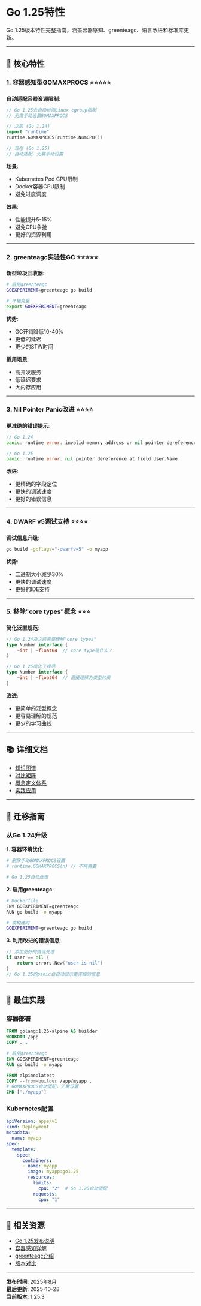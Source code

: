 ﻿# Go 1.25特性

Go 1.25版本特性完整指南，涵盖容器感知、greenteagc、语言改进和标准库更新。

---

## 🎯 核心特性

### 1. 容器感知型GOMAXPROCS ⭐⭐⭐⭐⭐

**自动适配容器资源限制**:
```go
// Go 1.25会自动检测Linux cgroup限制
// 无需手动设置GOMAXPROCS

// 之前 (Go 1.24)
import "runtime"
runtime.GOMAXPROCS(runtime.NumCPU())

// 现在 (Go 1.25)
// 自动适配，无需手动设置
```

**场景**:
- Kubernetes Pod CPU限制
- Docker容器CPU限制
- 避免过度调度

**效果**:
- 性能提升5-15%
- 避免CPU争抢
- 更好的资源利用

---

### 2. greenteagc实验性GC ⭐⭐⭐⭐⭐

**新型垃圾回收器**:
```bash
# 启用greenteagc
GOEXPERIMENT=greenteagc go build

# 环境变量
export GOEXPERIMENT=greenteagc
```

**优势**:
- GC开销降低10-40%
- 更低的延迟
- 更少的STW时间

**适用场景**:
- 高并发服务
- 低延迟要求
- 大内存应用

---

### 3. Nil Pointer Panic改进 ⭐⭐⭐⭐

**更准确的错误提示**:
```go
// Go 1.24
panic: runtime error: invalid memory address or nil pointer dereference

// Go 1.25
panic: runtime error: nil pointer dereference at field User.Name
```

**改进**:
- 更精确的字段定位
- 更快的调试速度
- 更好的错误信息

---

### 4. DWARF v5调试支持 ⭐⭐⭐⭐

**调试信息升级**:
```bash
go build -gcflags="-dwarfv=5" -o myapp
```

**优势**:
- 二进制大小减少30%
- 更快的调试速度
- 更好的IDE支持

---

### 5. 移除"core types"概念 ⭐⭐⭐

**简化泛型规范**:
```go
// Go 1.24及之前需要理解"core types"
type Number interface {
    ~int | ~float64  // core type是什么？
}

// Go 1.25简化了规范
type Number interface {
    ~int | ~float64  // 直接理解为类型约束
}
```

**改进**:
- 更简单的泛型概念
- 更容易理解的规范
- 更少的学习曲线

---

## 📚 详细文档

- [知识图谱](./00-知识图谱.md)
- [对比矩阵](./00-对比矩阵.md)
- [概念定义体系](./00-概念定义体系.md)
- [实践应用](./README.md)

---

## 🔧 迁移指南

### 从Go 1.24升级

**1. 容器环境优化**:
```bash
# 删除手动GOMAXPROCS设置
# runtime.GOMAXPROCS(n) // 不再需要

# Go 1.25自动处理
```

**2. 启用greenteagc**:
```bash
# Dockerfile
ENV GOEXPERIMENT=greenteagc
RUN go build -o myapp

# 或构建时
GOEXPERIMENT=greenteagc go build
```

**3. 利用改进的错误信息**:
```go
// 添加更好的错误处理
if user == nil {
    return errors.New("user is nil")
}
// Go 1.25的panic会自动显示更详细的信息
```

---

## 🎯 最佳实践

### 容器部署

```dockerfile
FROM golang:1.25-alpine AS builder
WORKDIR /app
COPY . .

# 启用greenteagc
ENV GOEXPERIMENT=greenteagc
RUN go build -o myapp

FROM alpine:latest
COPY --from=builder /app/myapp .
# GOMAXPROCS自动适配，无需设置
CMD ["./myapp"]
```

### Kubernetes配置

```yaml
apiVersion: apps/v1
kind: Deployment
metadata:
  name: myapp
spec:
  template:
    spec:
      containers:
      - name: myapp
        image: myapp:go1.25
        resources:
          limits:
            cpu: "2"  # Go 1.25自动适配
          requests:
            cpu: "1"
```

---

## 🔗 相关资源

- [Go 1.25发布说明](https://go.dev/doc/go1.25)
- [容器感知详解](https://go.dev/blog/container-aware-gomaxprocs)
- [greenteagc介绍](https://go.dev/wiki/greenteagc)
- [版本对比](../00-版本对比与选择指南.md)

---

**发布时间**: 2025年8月  
**最后更新**: 2025-10-28  
**当前版本**: 1.25.3
